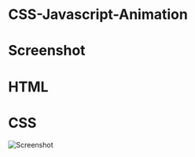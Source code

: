 # CSS-Javascript-Animation

# Screenshot

# HTML

# CSS

![Screenshot](https://user-images.githubusercontent.com/88297426/153995337-f03baae4-8132-4b33-bdda-a5138b95e1be.png)

